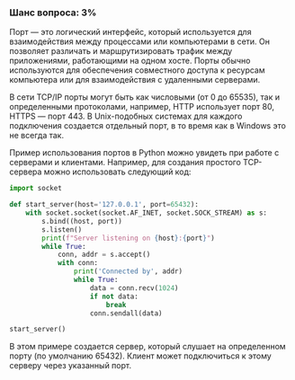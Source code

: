 ### Шанс вопроса: 3%

Порт — это логический интерфейс, который используется для взаимодействия между процессами или компьютерами в сети. Он позволяет различать и маршрутизировать трафик между приложениями, работающими на одном хосте. Порты обычно используются для обеспечения совместного доступа к ресурсам компьютера или для взаимодействия с удаленными серверами.

В сети TCP/IP порты могут быть как числовыми (от 0 до 65535), так и определенными протоколами, например, HTTP использует порт 80, HTTPS — порт 443. В Unix-подобных системах для каждого подключения создается отдельный порт, в то время как в Windows это не всегда так.

Пример использования портов в Python можно увидеть при работе с серверами и клиентами. Например, для создания простого TCP-сервера можно использовать следующий код:

```python
import socket

def start_server(host='127.0.0.1', port=65432):
    with socket.socket(socket.AF_INET, socket.SOCK_STREAM) as s:
        s.bind((host, port))
        s.listen()
        print(f"Server listening on {host}:{port}")
        while True:
            conn, addr = s.accept()
            with conn:
                print('Connected by', addr)
                while True:
                    data = conn.recv(1024)
                    if not data:
                        break
                    conn.sendall(data)

start_server()
```

В этом примере создается сервер, который слушает на определенном порту (по умолчанию 65432). Клиент может подключиться к этому серверу через указанный порт.